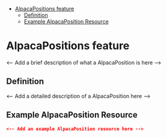 <!-- START doctoc generated TOC please keep comment here to allow auto update -->
<!-- DON'T EDIT THIS SECTION, INSTEAD RE-RUN doctoc TO UPDATE -->

- [AlpacaPositions feature](#alpacapositions-feature)
  - [Definition](#definition)
  - [Example AlpacaPosition Resource](#example-alpacaposition-resource)

<!-- END doctoc generated TOC please keep comment here to allow auto update -->

# AlpacaPositions feature

<-- Add a brief description of what a AlpacaPosition is here -->

## Definition

<-- Add a detailed description of a AlpacaPosition here -->

## Example AlpacaPosition Resource

```json
<-- Add an example AlpacaPosition resource here -->
```
